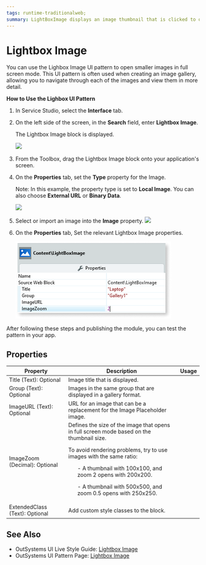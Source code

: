 ```yaml
---
tags: runtime-traditionalweb; 
summary: LightBoxImage displays an image thumbnail that is clicked to open a fullscreen image.
---
```


# Lightbox Image

You can use the Lighbox Image UI pattern to open smaller images in full screen mode. This UI pattern is often used when creating an image gallery, allowing you to navigate through each of the images and view them in more detail.  


**How to Use the Lighbox UI Pattern**

1. In Service Studio, select the **Interface** tab.

2. On the left side of the screen, in the **Search** field, enter **Lightbox Image**.

    The Lightbox Image block is displayed.

    ![](<images/lightboximage-image-7.png?width=600>)
     
  3. From the Toolbox, drag the Lightbox Image block onto your application's screen.
  4. On the **Properties** tab, set the **Type** property for the Image.

        Note: In this example, the property type is set to **Local Image**. You can also choose **External URL** or **Binary Data**.

      ![](<images/lightboximage-image-8.png>)
        
5. Select or import an image into the **Image** property.
      ![](<images/lightboximage-image-9.png>)

6.  On the **Properties** tab, Set the relevant Lightbox Image properties. 

     ![](<images/lightboximage-image-10.png>)

After following these steps and publishing the module, you can test the pattern in your app.

## Properties

| **Property** |  **Description** |  **Usage** | 
|---|---|---|
| Title (Text): Optional  |Image title that is displayed. |
| Group (Text): Optional | Images in the same group that are displayed in a gallery format. |
| ImageURL (Text): Optional | URL for an image that can be a replacement for the Image Placeholder image. |
| ImageZoom (Decimal): Optional  |  Defines the size of the image that opens in full screen mode based on the thumbnail size. <p> To avoid rendering problems, try to use images with the same ratio: <ul> - A thumbnail with 100x100, and zoom 2 opens with 200x200.</ul><ul> - A thumbnail with 500x500, and zoom 0.5 opens with 250x250.</ul></p> |
| ExtendedClass (Text): Optional |  Add custom style classes to the block. |





## See Also
* OutSystems UI Live Style Guide: [Lightbox Image](https://outsystemsui.outsystems.com/WebStyleGuidePreview/LightboxImage.aspx)
* OutSystems UI Pattern Page: [Lightbox Image](https://outsystemsui.outsystems.com/OutSystemsUIWebsite/PatternDetail?PatternId=46)
